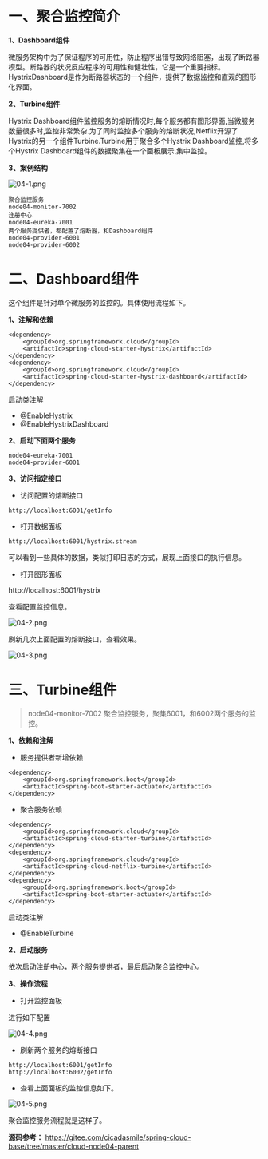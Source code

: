 # 一、聚合监控简介

 **1、Dashboard组件** 

微服务架构中为了保证程序的可用性，防止程序出错导致网络阻塞，出现了断路器模型。断路器的状况反应程序的可用性和健壮性，它是一个重要指标。HystrixDashboard是作为断路器状态的一个组件，提供了数据监控和直观的图形化界面。

 **2、Turbine组件** 

Hystrix Dashboard组件监控服务的熔断情况时,每个服务都有图形界面,当微服务数量很多时,监控非常繁杂.为了同时监控多个服务的熔断状况,Netflix开源了Hystrix的另一个组件Turbine.Turbine用于聚合多个Hystrix Dashboard监控,将多个Hystrix Dashboard组件的数据聚集在一个面板展示,集中监控。 

 **3、案例结构** 

![](https://images.gitee.com/uploads/images/2022/0207/230347_786f2c83_5064118.png "04-1.png")

```
聚合监控服务
node04-monitor-7002
注册中心
node04-eureka-7001
两个服务提供者，都配置了熔断器，和Dashboard组件
node04-provider-6001
node04-provider-6002
```

# 二、Dashboard组件

这个组件是针对单个微服务的监控的。具体使用流程如下。

 **1、注解和依赖** 

```
<dependency>
    <groupId>org.springframework.cloud</groupId>
    <artifactId>spring-cloud-starter-hystrix</artifactId>
</dependency>
<dependency>
    <groupId>org.springframework.cloud</groupId>
    <artifactId>spring-cloud-starter-hystrix-dashboard</artifactId>
</dependency>
```

启动类注解
* @EnableHystrix
* @EnableHystrixDashboard

 **2、启动下面两个服务** 

```
node04-eureka-7001
node04-provider-6001
```

 **3、访问指定接口** 

- 访问配置的熔断接口

`http://localhost:6001/getInfo`

- 打开数据面板

`http://localhost:6001/hystrix.stream`

可以看到一些具体的数据，类似打印日志的方式，展现上面接口的执行信息。

- 打开图形面板

http://localhost:6001/hystrix

查看配置监控信息。

![](https://images.gitee.com/uploads/images/2022/0207/230407_0559e302_5064118.png "04-2.png")

刷新几次上面配置的熔断接口，查看效果。

![](https://images.gitee.com/uploads/images/2022/0207/230419_8a087ec6_5064118.png "04-3.png")

# 三、Turbine组件

> node04-monitor-7002 聚合监控服务，聚集6001，和6002两个服务的监控。

 **1、依赖和注解** 

- 服务提供者新增依赖

```
<dependency>
    <groupId>org.springframework.boot</groupId>
    <artifactId>spring-boot-starter-actuator</artifactId>
</dependency>
```

- 聚合服务依赖

```
<dependency>
    <groupId>org.springframework.cloud</groupId>
    <artifactId>spring-cloud-starter-turbine</artifactId>
</dependency>
<dependency>
    <groupId>org.springframework.cloud</groupId>
    <artifactId>spring-cloud-netflix-turbine</artifactId>
</dependency>
<dependency>
    <groupId>org.springframework.boot</groupId>
    <artifactId>spring-boot-starter-actuator</artifactId>
</dependency>
```

启动类注解

* @EnableTurbine

 **2、启动服务** 

依次启动注册中心，两个服务提供者，最后启动聚合监控中心。

 **3、操作流程** 

- 打开监控面板

进行如下配置

![](https://images.gitee.com/uploads/images/2022/0207/230433_94487b47_5064118.png "04-4.png")

- 刷新两个服务的熔断接口

```
http://localhost:6001/getInfo
http://localhost:6002/getInfo
```

- 查看上面面板的监控信息如下。

![](https://images.gitee.com/uploads/images/2022/0207/230448_ae43713a_5064118.png "04-5.png")

聚合监控服务流程就是这样了。

**源码参考：** https://gitee.com/cicadasmile/spring-cloud-base/tree/master/cloud-node04-parent